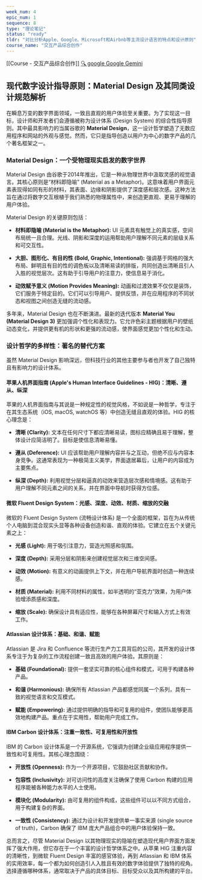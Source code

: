 ```yaml
---
week_num: 4
epic_num: 1
sequence: 8
type: "理论笔记"
status: "ready"
tldr: "对比分析Apple、Google、Microsoft和Airbnb等主流设计语言的特点和设计原则"
course_name: "交互产品综合创作"
---
```


[[Course - 交互产品综合创作]]
[ 🔍 google Google Gemini](@https://gemini.google.com/u/1/app/00391e87fa60054c)
## 现代数字设计指导原则：Material Design 及其同类设计规范解析

在瞬息万变的数字界面领域，一致且直观的用户体验至关重要。为了实现这一目标，设计师和开发者们会遵循被称为设计体系 (Design System) 的综合性指导原则。其中最具影响力的当属谷歌的 **Material Design**，这一设计哲学塑造了无数应用程序和网站的外观与感觉。然而，它只是指导创造以用户为中心的数字产品的几个著名框架之一。

### Material Design：一个受物理现实启发的数字世界

Material Design 由谷歌于2014年推出，它是一种从物理世界中汲取灵感的视觉语言。其核心原则是“材料即隐喻” (Material as a Metaphor)。这意味着用户界面元素表现得如同有形的材料，其表面、边缘和阴影提供了深度感和层次感。这种方法旨在通过将数字交互根植于我们熟悉的物理属性中，来创造更直观、更易于理解的用户体验。
 
Material Design 的关键原则包括：

- **材料即隐喻 (Material is the Metaphor):** UI 元素具有触觉上的真实感，空间布局统一且合理。光线、阴影和深度的运用帮助用户理解不同元素的层级关系和可交互性。
    
- **大胆、图形化、有目的性 (Bold, Graphic, Intentional):** 强调基于网格的强大布局、鲜明且有目的性的调色板以及清晰易读的排版，共同创造出清晰且引人入胜的视觉层次。这有助于引导用户的注意力，使信息易于消化。
    
- **动效赋予意义 (Motion Provides Meaning):** 动画和过渡效果不仅仅是装饰，它们服务于特定目的。它们可以引导用户、提供反馈，并在应用程序的不同状态和视图之间创造无缝的流动感。
    

多年来，Material Design 也在不断演进。最新的迭代版本 **Material You (Material Design 3)** 更加强调个性化和表现力。它允许色彩主题根据用户的壁纸动态变化，并提供更有机的形状和更强的流动感，使界面感觉更加个性化和生动。

### 设计哲学的多样性：著名的替代方案

虽然 Material Design 影响深远，但科技行业的其他主要参与者也开发了自己独特且有影响力的设计体系。

#### 苹果人机界面指南 (Apple's Human Interface Guidelines - HIG)：清晰、遵从、纵深

苹果的人机界面指南与其说是一种规定性的视觉风格，不如说是一种哲学，专注于在其生态系统（iOS, macOS, watchOS 等）中创造无缝且直观的体验。HIG 的核心理念是：

- **清晰 (Clarity):** 文本在任何尺寸下都应清晰易读，图标应精确且易于理解，整体设计应简洁明了。目标是使信息清晰易懂。
    
- **遵从 (Deference):** UI 应该帮助用户理解内容并与之互动，但绝不应与内容本身竞争。这通常表现为一种极简主义美学，界面退居幕后，让用户的内容成为主要焦点。
    
- **纵深 (Depth):** 利用视觉分层和逼真的动效来营造层次感和情境感。这有助于用户理解不同元素之间的关系，并在界面中导航时获得方位感。
    

#### 微软 Fluent Design System：光感、深度、动效、材质、缩放的交融

微软的 Fluent Design System (流畅设计体系) 是一个全面的框架，旨在为从传统个人电脑到混合现实头显等各种设备创造和谐、直观的体验。它建立在五个关键元素之上：

- **光感 (Light):** 用于吸引注意力，营造光照感和氛围。
    
- **深度 (Depth):** 采用分层和阴影来创建视觉层次和三维空间感。
    
- **动效 (Motion):** 有意义的动画提供上下文，并在用户导航界面时创造一种连续感。
    
- **材质 (Material):** 利用不同材料的属性，如半透明的“亚克力”效果，为用户体验增添质感和深度。
    
- **缩放 (Scale):** 确保设计具有适应性，能够在各种屏幕尺寸和输入方式上有效工作。
    

#### Atlassian 设计体系：基础、和谐、赋能

Atlassian 是 Jira 和 Confluence 等流行生产力工具背后的公司，其开发的设计体系专注于为复杂的工作流程创建一致且高效的用户体验。其原则是：

- **基础 (Foundational):** 提供一套坚实可靠的核心组件和模式，可用于构建各种产品。
    
- **和谐 (Harmonious):** 确保所有 Atlassian 产品都感觉同属一个系列，具有一致的视觉语言和交互模式。
    
- **赋能 (Empowering):** 通过提供明确的指导和可复用的组件，使团队能够更高效地构建产品。重点在于实用性，帮助用户完成工作。
    

#### IBM Carbon 设计体系：注重一致性、可复用性和开放性

IBM 的 Carbon 设计体系是一个开源系统，它强调为创建企业级应用程序提供一致性和可复用性。其核心理念围绕：

- **开放性 (Openness):** 作为一个开源项目，它鼓励社区贡献和协作。
    
- **包容性 (Inclusivity):** 对可访问性的高度关注确保了使用 Carbon 构建的应用程序能被各种能力水平的人士使用。
    
- **模块化 (Modularity):** 由可复用的组件构成，这些组件可以以不同方式组合，用于构建复杂的界面。
    
- **一致性 (Consistency):** 通过为设计和开发提供单一事实来源 (single source of truth)，Carbon 确保了 IBM 庞大产品组合中的用户体验保持一致。
    

总而言之，尽管 Material Design 以其物理现实的隐喻在塑造现代用户界面方面发挥了强大作用，但它存在于一个丰富的设计哲学体系之中。从苹果 HIG 注重内容的清晰性，到微软 Fluent Design 丰富的感官体验，再到 Atlassian 和 IBM 体系的实用效率，每一个都为如何创造引人入胜且有效的数字体验提供了独特的视角。选择遵循哪种体系，通常取决于产品的具体目标、目标受众以及其所构建的平台。